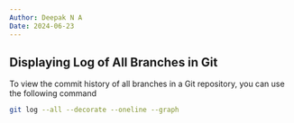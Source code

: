 ```yaml
---
Author: Deepak N A
Date: 2024-06-23
---
```

##  Displaying Log of All Branches in Git

To view the commit history of all branches in a Git repository, you can use the following command

```bash
git log --all --decorate --oneline --graph
```

